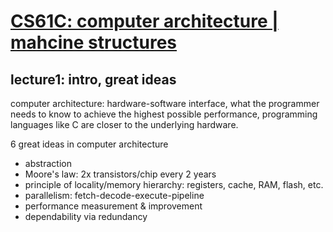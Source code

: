 # [CS61C: computer architecture | mahcine structures](https://cs61c.org/fa25/)

## lecture1: intro, great ideas

computer architecture: hardware-software interface, what the programmer needs to know to achieve the highest possible performance, programming languages like C are closer to the underlying hardware.

6 great ideas in computer architecture

* abstraction
* Moore's law: 2x transistors/chip every 2 years
* principle of locality/memory hierarchy: registers, cache, RAM, flash, etc.
* parallelism: fetch-decode-execute-pipeline
* performance measurement & improvement
* dependability via redundancy

